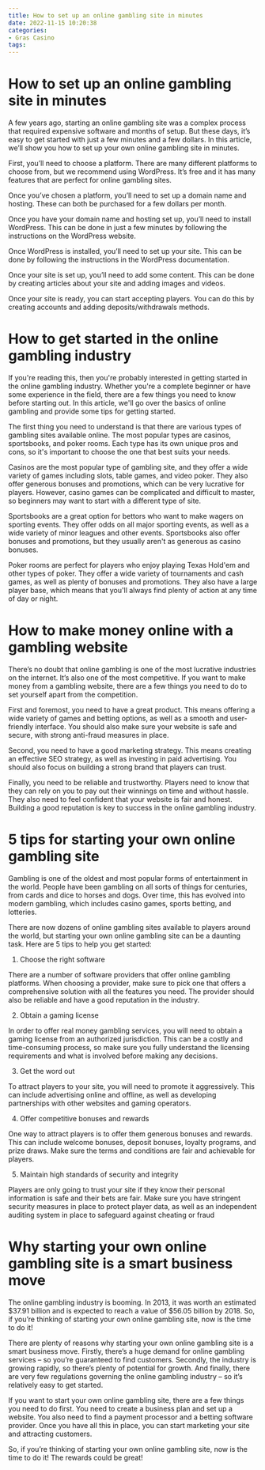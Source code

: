 ```yaml
---
title: How to set up an online gambling site in minutes
date: 2022-11-15 10:20:38
categories:
- Gras Casino
tags:
---
```



#  How to set up an online gambling site in minutes

A few years ago, starting an online gambling site was a complex process that required expensive software and months of setup. But these days, it’s easy to get started with just a few minutes and a few dollars. In this article, we’ll show you how to set up your own online gambling site in minutes.

First, you’ll need to choose a platform. There are many different platforms to choose from, but we recommend using WordPress. It’s free and it has many features that are perfect for online gambling sites.

Once you’ve chosen a platform, you’ll need to set up a domain name and hosting. These can both be purchased for a few dollars per month.

Once you have your domain name and hosting set up, you’ll need to install WordPress. This can be done in just a few minutes by following the instructions on the WordPress website.

Once WordPress is installed, you’ll need to set up your site. This can be done by following the instructions in the WordPress documentation.

Once your site is set up, you’ll need to add some content. This can be done by creating articles about your site and adding images and videos.

Once your site is ready, you can start accepting players. You can do this by creating accounts and adding deposits/withdrawals methods.

#  How to get started in the online gambling industry

If you're reading this, then you're probably interested in getting started in the online gambling industry. Whether you're a complete beginner or have some experience in the field, there are a few things you need to know before starting out. In this article, we'll go over the basics of online gambling and provide some tips for getting started.

The first thing you need to understand is that there are various types of gambling sites available online. The most popular types are casinos, sportsbooks, and poker rooms. Each type has its own unique pros and cons, so it's important to choose the one that best suits your needs.

Casinos are the most popular type of gambling site, and they offer a wide variety of games including slots, table games, and video poker. They also offer generous bonuses and promotions, which can be very lucrative for players. However, casino games can be complicated and difficult to master, so beginners may want to start with a different type of site.

Sportsbooks are a great option for bettors who want to make wagers on sporting events. They offer odds on all major sporting events, as well as a wide variety of minor leagues and other events. Sportsbooks also offer bonuses and promotions, but they usually aren't as generous as casino bonuses.

Poker rooms are perfect for players who enjoy playing Texas Hold'em and other types of poker. They offer a wide variety of tournaments and cash games, as well as plenty of bonuses and promotions. They also have a large player base, which means that you'll always find plenty of action at any time of day or night.

#  How to make money online with a gambling website

There’s no doubt that online gambling is one of the most lucrative industries on the internet. It’s also one of the most competitive. If you want to make money from a gambling website, there are a few things you need to do to set yourself apart from the competition.

First and foremost, you need to have a great product. This means offering a wide variety of games and betting options, as well as a smooth and user-friendly interface. You should also make sure your website is safe and secure, with strong anti-fraud measures in place.

Second, you need to have a good marketing strategy. This means creating an effective SEO strategy, as well as investing in paid advertising. You should also focus on building a strong brand that players can trust.

Finally, you need to be reliable and trustworthy. Players need to know that they can rely on you to pay out their winnings on time and without hassle. They also need to feel confident that your website is fair and honest. Building a good reputation is key to success in the online gambling industry.

#  5 tips for starting your own online gambling site

Gambling is one of the oldest and most popular forms of entertainment in the world. People have been gambling on all sorts of things for centuries, from cards and dice to horses and dogs. Over time, this has evolved into modern gambling, which includes casino games, sports betting, and lotteries.

There are now dozens of online gambling sites available to players around the world, but starting your own online gambling site can be a daunting task. Here are 5 tips to help you get started:

1. Choose the right software

There are a number of software providers that offer online gambling platforms. When choosing a provider, make sure to pick one that offers a comprehensive solution with all the features you need. The provider should also be reliable and have a good reputation in the industry.

2. Obtain a gaming license

In order to offer real money gambling services, you will need to obtain a gaming license from an authorized jurisdiction. This can be a costly and time-consuming process, so make sure you fully understand the licensing requirements and what is involved before making any decisions.

3. Get the word out

To attract players to your site, you will need to promote it aggressively. This can include advertising online and offline, as well as developing partnerships with other websites and gaming operators.

4. Offer competitive bonuses and rewards

One way to attract players is to offer them generous bonuses and rewards. This can include welcome bonuses, deposit bonuses, loyalty programs, and prize draws. Make sure the terms and conditions are fair and achievable for players.

5. Maintain high standards of security and integrity

Players are only going to trust your site if they know their personal information is safe and their bets are fair. Make sure you have stringent security measures in place to protect player data, as well as an independent auditing system in place to safeguard against cheating or fraud

#  Why starting your own online gambling site is a smart business move

The online gambling industry is booming. In 2013, it was worth an estimated $37.91 billion and is expected to reach a value of $56.05 billion by 2018. So, if you’re thinking of starting your own online gambling site, now is the time to do it!

There are plenty of reasons why starting your own online gambling site is a smart business move. Firstly, there’s a huge demand for online gambling services – so you’re guaranteed to find customers. Secondly, the industry is growing rapidly, so there’s plenty of potential for growth. And finally, there are very few regulations governing the online gambling industry – so it’s relatively easy to get started.

If you want to start your own online gambling site, there are a few things you need to do first. You need to create a business plan and set up a website. You also need to find a payment processor and a betting software provider. Once you have all this in place, you can start marketing your site and attracting customers.

So, if you’re thinking of starting your own online gambling site, now is the time to do it! The rewards could be great!